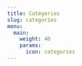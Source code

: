 ```yaml
---
title: Catégories
slug: categories
menu:
  main:
    weight: 40
    params:
      icon: categories
---
```

